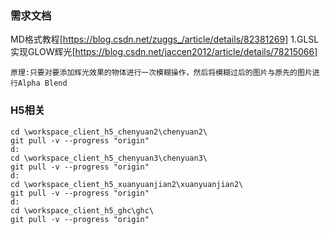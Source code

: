 ﻿### 需求文档  
MD格式教程[https://blog.csdn.net/zuggs_/article/details/82381269] 
1.GLSL实现GLOW辉光[https://blog.csdn.net/jaccen2012/article/details/78215066]  
```
原理:只要对要添加辉光效果的物体进行一次模糊操作，然后将模糊过后的图片与原先的图片进行Alpha Blend
```
### H5相关
```
cd \workspace_client_h5_chenyuan2\chenyuan2\
git pull -v --progress "origin"
d:
cd \workspace_client_h5_chenyuan3\chenyuan3\
git pull -v --progress "origin"
d:
cd \workspace_client_h5_xuanyuanjian2\xuanyuanjian2\
git pull -v --progress "origin"
d:
cd \workspace_client_h5_ghc\ghc\
git pull -v --progress "origin"
```
